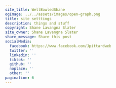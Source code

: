 ```yaml
---
site_title: WellBowledShane
ogImage: ../../assets/images/open-graph.png
title: site setttings
description: things and stuff
copyright: Shane Lavangna Slater
site_owner: Shane Lavangna Slater
share_message: Share this post
socialMedia:
  facebook: https://www.facebook.com/Jpittardweb
  twitter: ''
  linkedin: ''
  tiktok: ''
  github: ''
  noplace: ''
  other: ''
pagination: 6
---
```


